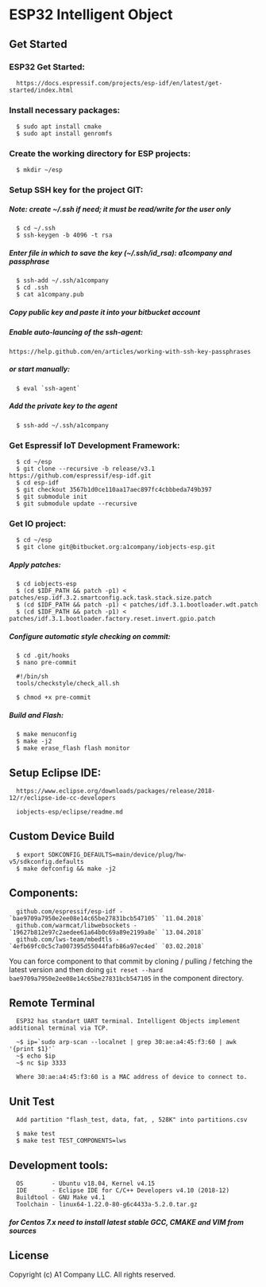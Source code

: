 # ESP32 Intelligent Object

## Get Started

### ESP32 Get Started:
```
  https://docs.espressif.com/projects/esp-idf/en/latest/get-started/index.html
```
### Install necessary packages:
```
  $ sudo apt install cmake
  $ sudo apt install genromfs
```
### Create the working directory for ESP projects:
```
  $ mkdir ~/esp
```
### Setup SSH key for the project GIT:
##### Note: create ~/.ssh if need; it must be read/write for the user only
```
  $ cd ~/.ssh
  $ ssh-keygen -b 4096 -t rsa
```
##### Enter file in which to save the key (~/.ssh/id_rsa): a1company and passphrase
```
  $ ssh-add ~/.ssh/a1company
  $ cd .ssh
  $ cat a1company.pub
```
##### Copy public key and paste it into your bitbucket account
  
##### Enable auto-launcing of the ssh-agent:
    https://help.github.com/en/articles/working-with-ssh-key-passphrases
##### or start manually:
```
  $ eval `ssh-agent`
```
##### Add the private key to the agent
```
  $ ssh-add ~/.ssh/a1company
```
### Get Espressif IoT Development Framework:
```
  $ cd ~/esp
  $ git clone --recursive -b release/v3.1 https://github.com/espressif/esp-idf.git
  $ cd esp-idf
  $ git checkout 3567b1d0ce110aa17aec897fc4cbbbeda749b397
  $ git submodule init
  $ git submodule update --recursive
```
### Get IO project:
```
  $ cd ~/esp
  $ git clone git@bitbucket.org:a1company/iobjects-esp.git
```
##### Apply patches:
```
  $ cd iobjects-esp
  $ (cd $IDF_PATH && patch -p1) < patches/esp.idf.3.2.smartconfig.ack.task.stack.size.patch
  $ (cd $IDF_PATH && patch -p1) < patches/idf.3.1.bootloader.wdt.patch
  $ (cd $IDF_PATH && patch -p1) < patches/idf.3.1.bootloader.factory.reset.invert.gpio.patch
```
##### Configure automatic style checking on commit:
```
  $ cd .git/hooks
  $ nano pre-commit

  #!/bin/sh
  tools/checkstyle/check_all.sh

  $ chmod +x pre-commit
```
##### Build and Flash:
```
  $ make menuconfig
  $ make -j2
  $ make erase_flash flash monitor
```
## Setup Eclipse IDE:
```
  https://www.eclipse.org/downloads/packages/release/2018-12/r/eclipse-ide-cc-developers

  iobjects-esp/eclipse/readme.md
```

## Custom Device Build
```
  $ export SDKCONFIG_DEFAULTS=main/device/plug/hw-v5/sdkconfig.defaults
  $ make defconfig && make -j2
```
## Components:
```
  github.com/espressif/esp-idf - `bae9709a7950e2ee08e14c65be27831bcb547105` `11.04.2018`
  github.com/warmcat/libwebsockets - `19627b812e97c2aedee61a64b0c69a89e2199a8e` `13.04.2018`
  github.com/lws-team/mbedtls - `4efb69fc0c5c7a007395d55044fafb86a97ec4ed` `03.02.2018`
```
  You can force component to that commit by cloning / pulling / fetching
  the latest version and then doing `git reset --hard bae9709a7950e2ee08e14c65be27831bcb547105`
  in the component directory.
## Remote Terminal
```
  ESP32 has standart UART terminal. Intelligent Objects implement additional terminal via TCP.

  ~$ ip=`sudo arp-scan --localnet | grep 30:ae:a4:45:f3:60 | awk '{print $1}'`
  ~$ echo $ip
  ~$ nc $ip 3333

  Where 30:ae:a4:45:f3:60 is a MAC address of device to connect to.
```
## Unit Test
```
  Add partition "flash_test, data, fat, , 528K" into partitions.csv

  $ make test
  $ make test TEST_COMPONENTS=lws
```
## Development tools:
```
  OS        - Ubuntu v18.04, Kernel v4.15
  IDE       - Eclipse IDE for C/C++ Developers v4.10 (2018-12)
  Buildtool - GNU Make v4.1
  Toolchain - linux64-1.22.0-80-g6c4433a-5.2.0.tar.gz
```
##### for Centos 7.x need to install latest stable GCC, CMAKE and VIM from sources
## License
  Copyright (c) A1 Company LLC. All rights reserved.